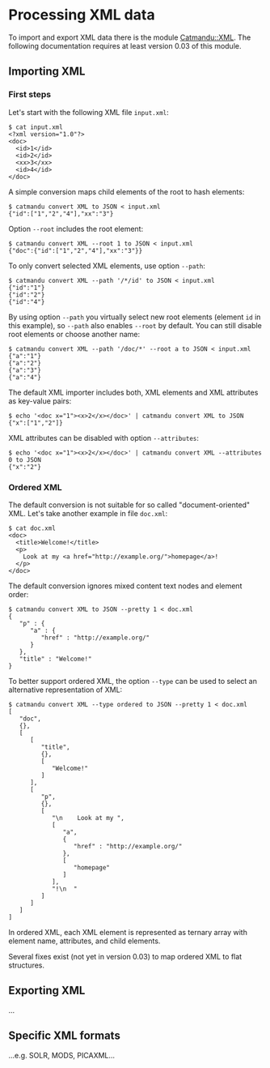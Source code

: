 # Processing XML data

To import and export XML data there is the module [Catmandu::XML](https://metacpan.org/module/Catmandu::XML). The following documentation requires at least version 0.03 of this module.

## Importing XML

### First steps

Let's start with the following XML file `input.xml`:

```{.cmd}
$ cat input.xml
<?xml version="1.0"?>
<doc>
  <id>1</id>
  <id>2</id>
  <xx>3</xx>
  <id>4</id>
</doc>
```

A simple conversion maps child elements of the root to hash elements:

```{.cmd}
$ catmandu convert XML to JSON < input.xml
{"id":["1","2","4"],"xx":"3"}
```

Option `--root` includes the root element:

```{.cmd}
$ catmandu convert XML --root 1 to JSON < input.xml
{"doc":{"id":["1","2","4"],"xx":"3"}}
```

To only convert selected XML elements, use option `--path`:

```{.cmd}
$ catmandu convert XML --path '/*/id' to JSON < input.xml
{"id":"1"}
{"id":"2"}
{"id":"4"}
```

By using option `--path` you virtually select new root elements (element `id` in this example), so `--path` also enables `--root` by default. You can still disable root elements or choose another name:

```{.cmd}
$ catmandu convert XML --path '/doc/*' --root a to JSON < input.xml
{"a":"1"}
{"a":"2"}
{"a":"3"}
{"a":"4"}
```

The default XML importer includes both, XML elements and XML attributes as key-value pairs:

```{.cmd}
$ echo '<doc x="1"><x>2</x></doc>' | catmandu convert XML to JSON
{"x":["1","2"]}
```

XML attributes can be disabled with option `--attributes`:

```{.cmd}
$ echo '<doc x="1"><x>2</x></doc>' | catmandu convert XML --attributes 0 to JSON
{"x":"2"}
```

### Ordered XML

The default conversion is not suitable for so called "document-oriented" XML. Let's take another example in file `doc.xml`:

```{.cmd}
$ cat doc.xml
<doc>
  <title>Welcome!</title>
  <p>
    Look at my <a href="http://example.org/">homepage</a>!
  </p>
</doc>
```

The default conversion ignores mixed content text nodes and element order:

```{.cmd}
$ catmandu convert XML to JSON --pretty 1 < doc.xml
{
   "p" : {
      "a" : {
         "href" : "http://example.org/"
      }
   },
   "title" : "Welcome!"
}
```

To better support ordered XML, the option `--type` can be used to select an alternative representation of XML:

```{.cmd}
$ catmandu convert XML --type ordered to JSON --pretty 1 < doc.xml
[
   "doc",
   {},
   [
      [
         "title",
         {},
         [
            "Welcome!"
         ]
      ],
      [
         "p",
         {},
         [
            "\n    Look at my ",
            [
               "a",
               {
                  "href" : "http://example.org/"
               },
               [
                  "homepage"
               ]
            ],
            "!\n  "
         ]
      ]
   ]
]
```

In ordered XML, each XML element is represented as ternary array with element name, attributes, and child elements. 

Several fixes exist (not yet in version 0.03) to map ordered XML to flat structures.

## Exporting XML

...

## Specific XML formats

...e.g. SOLR, MODS, PICAXML...
